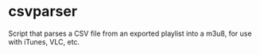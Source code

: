 # csvparser
Script that parses a CSV file from an exported playlist into a m3u8, for use with iTunes, VLC, etc.
